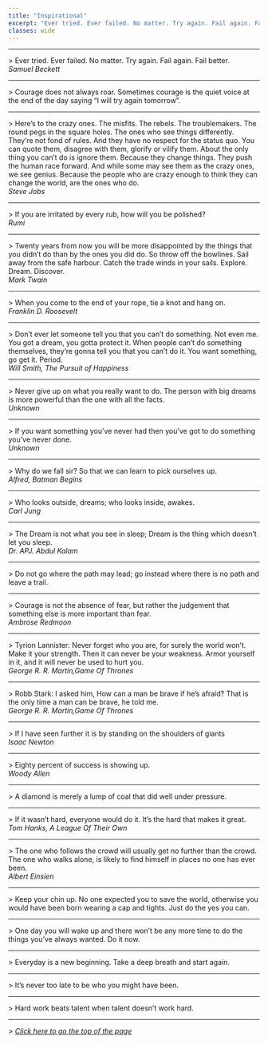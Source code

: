 ```yaml
---
title: "Inspirational"
excerpt: "Ever tried. Ever failed. No matter. Try again. Fail again. Fail better..."
classes: wide
---
```


<hr width="100%" />
> Ever tried. Ever failed. No matter. Try again. Fail again. Fail better.<br />
	<cite>Samuel Beckett</cite>
<hr width="100%" />
> Courage does not always roar. Sometimes courage is the quiet voice at the end of the day saying &#8220;I will try again tomorrow&#8221;.
<hr width="100%" />
> Here&#8217;s to the crazy ones. The misfits. The rebels. The troublemakers. The round pegs in the square holes. The ones who see things differently. They&#8217;re not fond of rules. And they have no respect for the status quo. You can quote them, disagree with them, glorify or vilify them. About the only thing you can&#8217;t do is ignore them. Because they change things. They push the human race forward. And while some may see them as the crazy ones, we see genius. Because the people who are crazy enough to think they can change the world, are the ones who do.<br />
	<cite>Steve Jobs</cite>
<hr width="100%" />
> If you are irritated by every rub, how will you be polished?<br />
	<cite>Rumi</cite>
<hr width="100%" />
> Twenty years from now you will be more disappointed by the things that you didn&#8217;t do than by the ones you did do. So throw off the bowlines. Sail away from the safe harbour. Catch the trade winds in your sails. Explore. Dream. Discover.<br />
	<cite>Mark Twain</cite>
<hr width="100%" />
> When you come to the end of your rope, tie a knot and hang on.<br />
	<cite>Franklin D. Roosevelt</cite>
<hr width="100%" />
> Don&#8217;t ever let someone tell you that you can&#8217;t do something. Not even me. You got a dream, you gotta protect it. When people can&#8217;t do something themselves, they&#8217;re gonna tell you that you can&#8217;t do it. You want something, go get it. Period.<br />
	<cite>Will Smith, The Pursuit of Happiness</cite>
<hr width="100%" />
> Never give up on what you really want to do. The person with big dreams is more powerful than the one with all the facts.<br />
	<cite>Unknown</cite>
<hr width="100%" />
> If you want something you&#8217;ve never had then you&#8217;ve got to do something you&#8217;ve never done.<br />
	<cite>Unknown</cite>
<hr width="100%" />
> Why do we fall sir? So that we can learn to pick ourselves up.<br />
	<cite>Alfred, Batman Begins</cite>
<hr width="100%" />
> Who looks outside, dreams; who looks inside, awakes.<br />
	<cite>Carl Jung</cite>
<hr width="100%" />
> The Dream is not what you see in sleep; Dream is the thing which doesn’t let you sleep.<br />
	<cite>Dr. APJ. Abdul Kalam</cite>
<hr width="100%" />
> Do not go where the path may lead; go instead where there is no path and leave a trail.
<hr width="100%" />
> Courage is not the absence of fear, but rather the judgement that something else is more important than fear.<br />
	<cite>Ambrose Redmoon</cite>
<hr width="100%" />
> Tyrion Lannister: Never forget who you are, for surely the world won’t. Make it your strength. Then it can never be your weakness. Armor yourself in it, and it will never be used to hurt you.<br />
	<cite>George R. R. Martin,Game Of Thrones</cite>
<hr width="100%" />
> Robb Stark: I asked him, How can a man be brave if he&#8217;s afraid? That is the only time a man can be brave, he told me.<br />
	<cite>George R. R. Martin,Game Of Thrones</cite>
<hr width="100%" />
> If I have seen further it is by standing on the shoulders of giants<br />
	<cite>Isaac Newton</cite>
<hr width="100%" />
> Eighty percent of success is showing up.<br />
	<cite>Woody Allen</cite>
<hr width="100%" />
> A diamond is merely a lump of coal that did well under pressure.
<hr width="100%" />
> If it wasn&#8217;t hard, everyone would do it. It&#8217;s the hard that makes it great.<br />
	<cite>Tom Hanks, A League Of Their Own</cite>
<hr width="100%" />
> The one who follows the crowd will usually get no further than the crowd. The one who walks alone, is likely to find himself in places no one has ever been.<br />
	<cite>Albert Einsien</cite>
<hr width="100%" />
> Keep your chin up. No one expected you to save the world, otherwise you would have been born wearing a cap and tights. Just do the yes you can.
<hr width="100%" />
> One day you will wake up and there won&#8217;t be any more time to do the things you&#8217;ve always wanted. Do it now.
<hr width="100%" />
> Everyday is a new beginning. Take a deep breath and start again.
<hr width="100%" />
> It&#8217;s never too late to be who you might have been.
<hr width="100%" />
> Hard work beats talent when talent doesn&#8217;t work hard.
<hr width="100%" />
</blockquote>
> <cite class="noColor"><a href="#quotesLinkGroup" >Click here to go the top of the page</a></cite>
